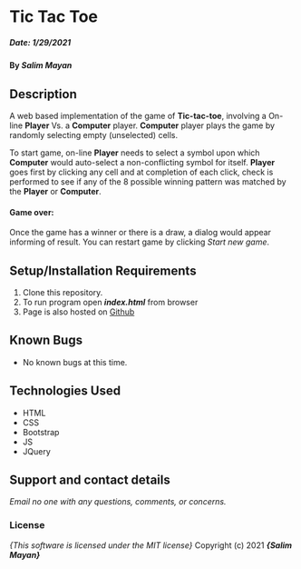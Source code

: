 # Tic Tac Toe
##### Date: **1/29/2021**

#### By **_Salim Mayan_**

## Description

A web based implementation of the game of **Tic-tac-toe**, involving a On-line **Player** Vs. a **Computer** player. **Computer** player plays the game by randomly selecting empty (unselected) cells. 

To start game, on-line **Player** needs to select a symbol upon which **Computer** would auto-select a non-conflicting symbol for itself. **Player** goes first by clicking any cell and at completion of each click, check is performed to see if any of the 8 possible winning pattern was matched by the **Player** or **Computer**.  

#### Game over:

Once the game has a winner or there is a draw, a dialog would appear informing of result. You can restart game by clicking _Start new game_.

## Setup/Installation Requirements
1. Clone this repository.
2. To run program open **_index.html_** from browser
3. Page is also hosted on [Github](https://github.com/Rekjal/Project_ticTacToe)

## Known Bugs

* No known bugs at this time.

## Technologies Used
* HTML
* CSS
* Bootstrap
* JS
* JQuery

## Support and contact details
_Email no one with any questions, comments, or concerns._

### License
*{This software is licensed under the MIT license}*
Copyright (c) 2021 **_{Salim Mayan}_**